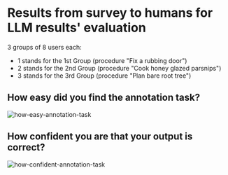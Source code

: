 # Results from survey to humans for LLM results' evaluation

3 groups of 8 users each:
- 1 stands for the 1st Group  (procedure "Fix a rubbing door")
- 2 stands for the 2nd Group  (procedure "Cook honey glazed parsnips")
- 3 stands for the 3rd Group  (procedure "Plan bare root tree")

## How easy did you find the annotation task?
![how-easy-annotation-task](https://github.com/cefriel/procedural-kg-llm/assets/36740200/558d9bba-0495-4559-90fb-870fb6dd800b)

## How confident you are that your output is correct?
![how-confident-annotation-task](https://github.com/cefriel/procedural-kg-llm/assets/36740200/19a3ccbc-d6f9-41b3-91a2-44805b4ba5d9)
